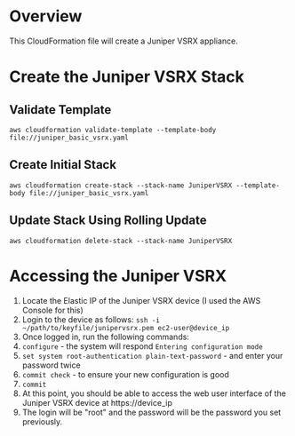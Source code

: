 # Overview

This CloudFormation file will create a Juniper VSRX appliance.

# Create the Juniper VSRX Stack

## Validate Template

`aws cloudformation validate-template --template-body file://juniper_basic_vsrx.yaml`

## Create Initial Stack
`aws cloudformation create-stack --stack-name JuniperVSRX --template-body file://juniper_basic_vsrx.yaml`

## Update Stack Using Rolling Update
`aws cloudformation delete-stack --stack-name JuniperVSRX`

# Accessing the Juniper VSRX

1. Locate the Elastic IP of the Juniper VSRX device (I used the AWS Console for this)
2. Login to the device as follows: `ssh -i ~/path/to/keyfile/junipervsrx.pem ec2-user@device_ip`
3. Once logged in, run the following commands:
  1. `configure` - the system will respond `Entering configuration mode`
  2. `set system root-authentication plain-text-password` - and enter your password twice
  3. `commit check` - to ensure your new configuration is good
  4. `commit`
4. At this point, you should be able to access the web user interface of the Juniper VSRX device at https://device_ip
5. The login will be "root" and the password will be the password you set previously.